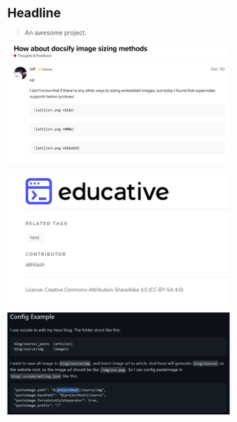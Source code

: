 # Headline

> An awesome project.

![](2022-11-21-13-47-07.png)

![](/images/2022-11-21-13-52-05.png)

![](/images/2022-11-21-14-22-50.png)